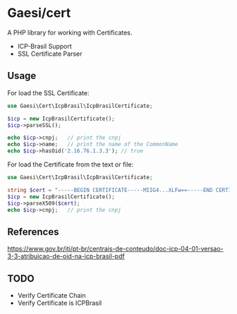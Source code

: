 # Gaesi/cert

A PHP library for working with Certificates.

 - ICP-Brasil Support
 - SSL Certificate Parser
 
 ## Usage


 For load the SSL Certificate: 
 ```` php
 use Gaesi\Cert\IcpBrasil\IcpBrasilCertificate;

 $icp = new IcpBrasilCertificate();
 $icp->parseSSL();

 echo $icp->cnpj;   // print the cnpj
 echo $icp->name;   // print the name of the CommonName
 echo $icp->hasOid('2.16.76.1.3.3'); // true

 ````

 For load the Certificate from the text or file:
 ```` php
 use Gaesi\Cert\IcpBrasil\IcpBrasilCertificate;

 string $cert = "-----BEGIN CERTIFICATE-----MIIG4...XLFw==-----END CERTIFICATE-----";
 $icp = new IcpBrasilCertificate();
 $icp->parseX509($cert);
 echo $icp->cnpj;   // print the cnpj

 ````
 ## References

 https://www.gov.br/iti/pt-br/centrais-de-conteudo/doc-icp-04-01-versao-3-3-atribuicao-de-oid-na-icp-brasil-pdf

 ## TODO
  - Verify Certificate Chain
  - Verify Certificate is ICPBrasil